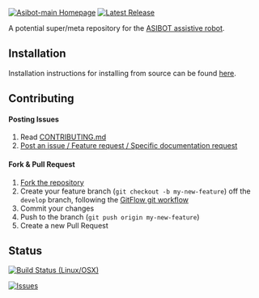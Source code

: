 [![Asibot-main Homepage](https://img.shields.io/badge/asibot-main-orange.svg)](http://robots.uc3m.es/index.php/ASIBOT) [![Latest Release](https://img.shields.io/github/tag/roboticslab-uc3m/asibot-main.svg?label=Latest%20Release)](https://github.com/roboticslab-uc3m/asibot-main/tags)

A potential super/meta repository for the [ASIBOT assistive robot](http://roboticslab.uc3m.es/roboticslab/robot/asibot).

## Installation

Installation instructions for installing from source can be found [here](doc/asibot-install.md).

## Contributing

#### Posting Issues

1. Read [CONTRIBUTING.md](CONTRIBUTING.md)
2. [Post an issue / Feature request / Specific documentation request](https://github.com/roboticslab-uc3m/asibot-main/issues)

#### Fork & Pull Request

1. [Fork the repository](https://github.com/roboticslab-uc3m/asibot-main/fork)
2. Create your feature branch (`git checkout -b my-new-feature`) off the `develop` branch, following the [GitFlow git workflow](https://www.atlassian.com/git/tutorials/comparing-workflows/gitflow-workflow)
3. Commit your changes
4. Push to the branch (`git push origin my-new-feature`)
5. Create a new Pull Request

## Status

[![Build Status (Linux/OSX)](https://travis-ci.org/roboticslab-uc3m/asibot-main.svg?branch=develop)](https://travis-ci.org/roboticslab-uc3m/asibot-main)

[![Issues](https://img.shields.io/github/issues/roboticslab-uc3m/asibot-main.svg?label=Issues)](https://github.com/roboticslab-uc3m/asibot-main/issues)
